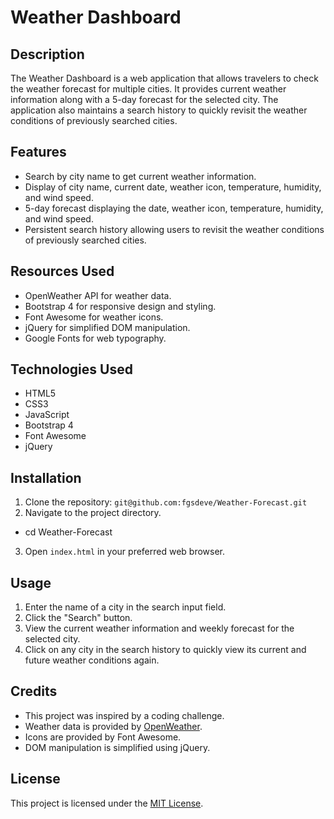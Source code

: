 # Weather Dashboard

## Description
The Weather Dashboard is a web application that allows travelers to check the weather forecast for multiple cities. It provides current weather information along with a 5-day forecast for the selected city. The application also maintains a search history to quickly revisit the weather conditions of previously searched cities.

## Features
- Search by city name to get current weather information.
- Display of city name, current date, weather icon, temperature, humidity, and wind speed.
- 5-day forecast displaying the date, weather icon, temperature, humidity, and wind speed.
- Persistent search history allowing users to revisit the weather conditions of previously searched cities.

## Resources Used
- OpenWeather API for weather data.
- Bootstrap 4 for responsive design and styling.
- Font Awesome for weather icons.
- jQuery for simplified DOM manipulation.
- Google Fonts for web typography.

## Technologies Used
- HTML5
- CSS3
- JavaScript
- Bootstrap 4
- Font Awesome
- jQuery

## Installation
1. Clone the repository: `git@github.com:fgsdeve/Weather-Forecast.git`
2. Navigate to the project directory.
- cd Weather-Forecast
3. Open `index.html` in your preferred web browser.

## Usage
1. Enter the name of a city in the search input field.
2. Click the "Search" button.
3. View the current weather information and weekly forecast for the selected city.
4. Click on any city in the search history to quickly view its current and future weather conditions again.

## Credits
- This project was inspired by a coding challenge.
- Weather data is provided by [OpenWeather](https://openweathermap.org/).
- Icons are provided by Font Awesome.
- DOM manipulation is simplified using jQuery.

## License
This project is licensed under the [MIT License](LICENSE).

